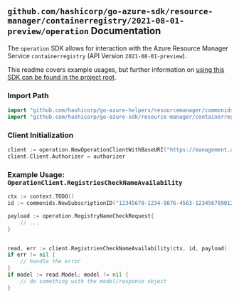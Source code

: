 
## `github.com/hashicorp/go-azure-sdk/resource-manager/containerregistry/2021-08-01-preview/operation` Documentation

The `operation` SDK allows for interaction with the Azure Resource Manager Service `containerregistry` (API Version `2021-08-01-preview`).

This readme covers example usages, but further information on [using this SDK can be found in the project root](https://github.com/hashicorp/go-azure-sdk/tree/main/docs).

### Import Path

```go
import "github.com/hashicorp/go-azure-helpers/resourcemanager/commonids"
import "github.com/hashicorp/go-azure-sdk/resource-manager/containerregistry/2021-08-01-preview/operation"
```


### Client Initialization

```go
client := operation.NewOperationClientWithBaseURI("https://management.azure.com")
client.Client.Authorizer = authorizer
```


### Example Usage: `OperationClient.RegistriesCheckNameAvailability`

```go
ctx := context.TODO()
id := commonids.NewSubscriptionID("12345678-1234-9876-4563-123456789012")

payload := operation.RegistryNameCheckRequest{
	// ...
}


read, err := client.RegistriesCheckNameAvailability(ctx, id, payload)
if err != nil {
	// handle the error
}
if model := read.Model; model != nil {
	// do something with the model/response object
}
```

